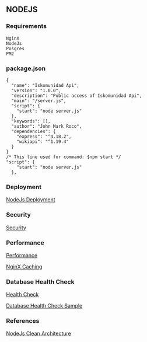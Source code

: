 ## NODEJS

### Requirements
```
NginX
NodeJs
Posgres
PM2
```
### package.json
```
{
  "name": "Iskomunidad Api",
  "version": "1.0.0",
  "description": "Public access of Iskomunidad Api",
  "main": "/server.js",
  "script": {
    "start": "node server.js"
  },
  "keywords": [],
  "author": "John Mark Roco",
  "dependencies": {
    "express": "^4.18.2",
    "wikiapi": "^1.19.4"
  }
}
/* This line used for command: $npm start */
"script": {
    "start": "node server.js"
  },
```
### Deployment 

[NodeJs Deployment](https://www.digitalocean.com/community/tutorials/how-to-set-up-a-node-js-application-for-production-on-ubuntu-18-04)

### Security
[Security](https://expressjs.com/en/advanced/best-practice-security.html)

### Performance

[Performance](https://expressjs.com/en/advanced/best-practice-performance.html)

[NginX Caching](https://serversforhackers.com/c/nginx-caching)

### Database Health Check
[Health Check](https://expressjs.com/en/advanced/healthcheck-graceful-shutdown.html)

[Database Health Check Sample](https://github.com/godaddy/terminus/blob/main/example/mysql/index.js)

### References
[NodeJs Clean Architecture](https://www.youtube.com/watch?v=VmY22KuRDbk)
